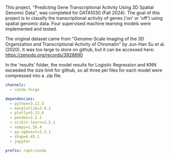 This project, "Predicting Gene Transcriptional Activity Using 3D Spatial Genomic Data", was completed for DATA1030 (Fall 2024). The goal of this project is to classify the transcriptional activity of genes  ('on' or 'off') using spatial genomic data. Four supervised machine learning models were implemented and tested. 






The original dataset came from "Genome-Scale Imaging of the 3D Organization and Transcriptional Activity of Chromatin" by Jun-Han Su et al. (2020). 
It was too large to store on github, but it can be accessed here: https://zenodo.org/records/3928890

In the 'results' folder, the model results for Logistic Regression and KNN exceeded the size limit for github, so all three pkl files for each model were compressed into a .zip file. 

```yaml
channels:
  - conda-forge

dependencies:
  - python=3.12.5
  - matplotlib=3.9.2
  - plotly=5.23.0
  - pandas=2.2.2
  - scikit-learn=1.5.1
  - numpy=1.26.4
  - py-xgboost=2.1.1
  - shap=0.45.1
  - jupyter

prefix: /opt/conda
